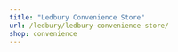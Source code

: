 ```yaml
---
title: "Ledbury Convenience Store"
url: /ledbury/ledbury-convenience-store/
shop: convenience
---
```

